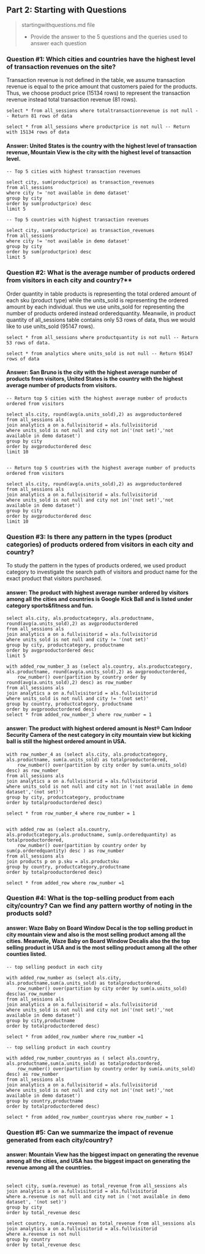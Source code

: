 ## Part 2: Starting with Questions

>startingwithquestions.md file
>
> * Provide the answer to the 5 questions and the queries used to answer each question
    
### Question #1: Which cities and countries have the highest level of transaction revenues on the site?

Transaction revenue is not defined in the table, we assume transaction revenue is equal to the price amount that customers paied for the products. Thus, we choose product price (15134 rows) to represent the transaction revenue instead total transaction revenue (81 rows).

```
select * from all_sessions where totaltransactionrevenue is not null -- Return 81 rows of data

select * from all_sessions where productprice is not null -- Return with 15134 rows of data

```
#### Answer: United States is the country with the highest level of transaction revenue, Mountain View is the city with the highest level of transaction level.

```
-- Top 5 cities with highest transaction revenues

select city, sum(productprice) as transaction_revenues
from all_sessions
where city != 'not available in demo dataset'
group by city
order by sum(productprice) desc
limit 5

-- Top 5 countries with highest transaction revenues

select city, sum(productprice) as transaction_revenues
from all_sessions
where city != 'not available in demo dataset'
group by city
order by sum(productprice) desc
limit 5

```

### Question #2: What is the average number of products ordered from visitors in each city and country?**

Order quantity in table products is representing the total ordered amount of each sku (product type) while the units_sold is representing the ordered amount by each individual. thus we use units_sold for representing the number of products ordered instead orderedquantity. Meanwile, in product quantity of all_sessions table contains only 53 rows of data, thus we would like to use units_sold (95147 rows).

```
select * from all_sessions where productquantity is not null -- Return 53 rows of data.

select * from analytics where units_sold is not null -- Return 95147 rows of data
```


#### Answer:  San Bruno is the city with the highest average number of products from visitors, United States is the country with the highest average number of products from visitors.
```
-- Return top 5 cities with the highest average number of products ordered from visitors

select als.city, round(avg(a.units_sold),2) as avgproductordered
from all_sessions als
join analytics a on a.fullvisitorid = als.fullvisitorid
where units_sold is not null and city not in('(not set)','not available in demo dataset')
group by city
order by avgproductordered desc
limit 10


-- Return top 5 countries with the highest average number of products ordered from visitors

select als.city, round(avg(a.units_sold),2) as avgproductordered
from all_sessions als
join analytics a on a.fullvisitorid = als.fullvisitorid
where units_sold is not null and city not in('(not set)','not available in demo dataset')
group by city
order by avgproductordered desc
limit 10
```  

### Question #3: Is there any pattern in the types (product categories) of products ordered from visitors in each city and country?

To study the pattern in the types of products ordered, we used product category to investigate the search path of visitors and product name for the exact product that visitors purchased. 

#### answer: The product with highest average number ordered by visitors among all the cities and countries is Google Kick Ball and is listed under category sports&fitness and fun.  
```
select als.city, als.productcategory, als.productname, round(avg(a.units_sold),2) as avgprooductordered
from all_sessions als
join analytics a on a.fullvisitorid = als.fullvisitorid
where units_sold is not null and city != '(not set)'
group by city, productcategory, productname
order by avgprooductordered desc
limit 5

with added_row_number_3 as (select als.country, als.productcategory, als.productname, round(avg(a.units_sold),2) as avgprooductordered,
	row_number() over(partition by country order by round(avg(a.units_sold),2) desc) as row_number
from all_sessions als
join analytics a on a.fullvisitorid = als.fullvisitorid
where units_sold is not null and city != '(not set)'
group by country, productcategory, productname
order by avgprooductordered desc)
select * from added_row_number_3 where row_number = 1 

```
#### answer: The product with highest ordered amount is Nest® Cam Indoor Security Camera of the nest category in city mountain view but kicking ball is still the highest ordered amount in USA.
```
with row_number_4 as (select als.city, als.productcategory, als.productname, sum(a.units_sold) as totalprooductordered,
	row_number() over(partition by city order by sum(a.units_sold) desc) as row_number
from all_sessions als
join analytics a on a.fullvisitorid = als.fullvisitorid
where units_sold is not null and city not in ('not available in demo dataset','(not set)')
group by city, productcategory, productname
order by totalprooductordered desc)

select * from row_number_4 where row_number = 1


with added_row as (select als.country, als.productcategory,als.productname, sum(p.orderedquantity) as totalprooductordered,
	row_number() over(partition by country order by sum(p.orderedquantity) desc ) as row_number
from all_sessions als
join products p on p.sku = als.productsku
group by country, productcategory,productname
order by totalprooductordered desc)

select * from added_row where row_number =1

```

### Question #4: What is the top-selling product from each city/country? Can we find any pattern worthy of noting in the products sold?

#### answer: Waze Baby on Board Window Decal is the top selling product in city mountain view and also is the most selling product among all the cities. Meanwile, Waze Baby on Board Window Decalis also the the top selling product in USA and is the most selling product among all the other counties listed.

```
-- top selling peoduct in each city

with added_row_number as (select als.city, als.productname,sum(a.units_sold) as totalproductordered, 
	row_number() over(partition by city order by sum(a.units_sold) desc)as row_number
from all_sessions als
join analytics a on a.fullvisitorid = als.fullvisitorid
where units_sold is not null and city not in('(not set)','not available in demo dataset')
group by city,productname
order by totalproductordered desc)

select * from added_row_number where row_number =1

-- top selling product in each country

with added_row_number_countryas as ( select als.country, als.productname,sum(a.units_sold) as totalproductordered,
	row_number() over(partition by country order by sum(a.units_sold) desc) as row_number
from all_sessions als
join analytics a on a.fullvisitorid = als.fullvisitorid
where units_sold is not null and city not in('(not set)','not available in demo dataset')
group by country,productname
order by totalproductordered desc)

select * from added_row_number_countryas where row_number = 1
```

### Question #5: Can we summarize the impact of revenue generated from each city/country?

#### answer: Mountain View has the biggest impact on generating the revenue among all the cities, and USA has the biggest impact on generating the revenue among all the countries.

```

select city, sum(a.revenue) as total_revenue from all_sessions als
join analytics a on a.fullvisitorid = als.fullvisitorid
where a.revenue is not null and city not in ('not available in demo dataset', '(not set)')
group by city
order by total_revenue desc

select country, sum(a.revenue) as total_revenue from all_sessions als
join analytics a on a.fullvisitorid = als.fullvisitorid
where a.revenue is not null
group by country
order by total_revenue desc

```





